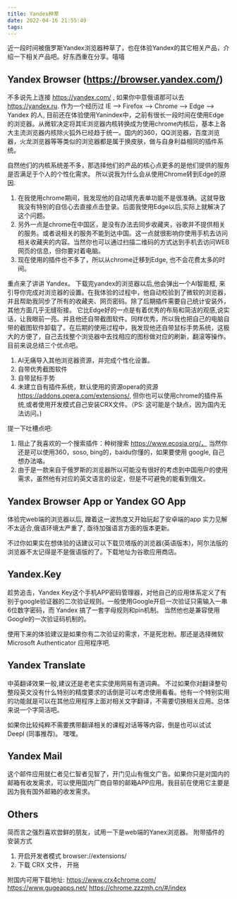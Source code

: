 ```yaml
---
title: Yandex种草
date: 2022-04-16 21:55:49
tags:
---
```

近一段时间被俄罗斯Yandex浏览器种草了，也在体验Yandex的其它相关产品，介绍一下相关产品吧。好东西重在分享。嘻嘻

## Yandex Browser (https://browser.yandex.com/)
不多说先上连接 https://yandex.com/ , 如果你中意俄语那可以去 https://yandex.ru.
作为一个经历过 IE -->  Firefox --> Chrome --> Edge --> Yandex 的人, 目前还在体验使用Yanindex中，之前有很长一段时间在使用Edge的浏览器。从微软决定将其IE浏览器内核转换成为使用chrome内核后，基本上各大主流浏览器内核除火狐外已经趋于统一。国内的360，QQ浏览器，百度浏览器，火龙浏览器等等类似的浏览器都是属于换皮肤，做与自身利益相同的插件系统。

自然他们的内核系统差不多，那选择他们的产品的核心点更多的是他们提供的服务是否满足于个人的个性化需求。
所以说我为什么会从使用Chrome转到Edge的原因.

1. 在我使用chrome期间，我发现他的自动填充表单功能不是很准确。这就导致我没有特别的自信心去直接点击登录。后面我使用Edge以后,实际上就解决了这个问题。
2. 另外一点是chrome在中国区，是没有办法去同步收藏夹，谷歌并不提供相关的服务。或者说相关的服务不能到达中国。这一点就很影响你使用手机去访问相关收藏夹的内容。当然你也可以通过扫描二维码的方式达到手机去访问WEB网页的信息，但你要对着电脑。
3. 现在使用的插件也不多了，所以从chrome迁移到Edge, 也不会花费太多的时间。

重点来了讲讲 Yandex。 
下载完yandex的浏览器以后,他会弹出一个AI智能框, 来引导你完成对浏览器的设置。在我体验的过程中，他自动校验到了微软的浏览器，并且帮助我同步了所有的收藏夹、网页密码。除了后期插件需要自己统计安装外，其他方面几乎无缝衔接。
它比Edge好的一点是有着优秀的布局和简洁的观感,说实话，让我眼前一亮。并且他还自带截图软件。同样优秀，所以我也把自己的电脑自带的截图软件卸载了。在后期的使用过程中，我发现他还自带鼠标手势系统，这极大的方便了，自己去找整个浏览器中去找相应的图标做对应的刷新，翻滚等操作。目前来说总结三个优点吧。

1. AI无痛导入其他浏览器资源，并完成个性化设置。
2. 自带优秀截图软件
3. 自带鼠标手势
4. 未建立自有插件系统，默认使用的资源opera的资源 https://addons.opera.com/extensions/, 但你也可以使用chrome的插件系统,或者使用开发模式自己安装CRX文件。（PS: 这可能是个缺点，因为国内无法访问。)

提一下吐槽点吧: 
1. 阻止了我喜欢的一个搜索插件：种树搜索 https://www.ecosia.org/， 当然你还是可以使用360，soso, bing的，baidu你懂的，如果要使用 google, 自己想办法咯。
2. 由于是一款来自于俄罗斯的浏览器所以可能没有很好的考虑到中国用户的使用需求，虽然他有对应的英文语言的设定，但是不可避免的能看到俄文。

## Yandex Browser App or Yandex GO App
体验完web端的浏览器以后, 蹭着这一波热度又开始玩起了安卓端的app 实力见解不太适合,俄语环境太严重了, 亟待加强语言方面的版本更新。

不过你如果实在想体验的话建议可以下载贝塔版的浏览器(英语版本)，阿尔法版的浏览器不太记得是不是俄语版的了。下载地址为谷歌应用商店。

## Yandex.Key
趁势追击，Yandex Key这个手机APP密码管理器，对他自己的应用体系定义了有别于google验证器的二次验证规则。一般使用Google开启一次验证只需输入一串6位数字密码，而 Yandex 搞了一套字母规则和pin机制。 当然他也是兼容使用Google的一次验证码机制的。

使用下来的体验建议是如果你有二次验证的需求，不是死忠粉。那还是选择微软 Microsoft Authenticator 应用程序吧.

## Yandex Translate
中英翻译效果一般,建议还是老老实实使用网易有道词典。 不过如果你对翻译整句整段英文没有什么特别的精度要求的话倒是可以考虑使用看看。他有一个特别实用的功能就是可以在其他应用程序上面对相关文字翻译，不需要切换相关应用。总体来说一个字简洁吧。

如果你比较纯粹不需要携带翻译相关的课程对话等等内容，倒是也可以试试 Deepl (同事推荐)。 嘿嘿。

## Yandex Mail
这个邮件应用就仁者见仁智者见智了，开门见山有俄文广告。如果你只是对国内的邮箱有收发需求，可以使用国内厂商自带的邮箱APP应用。我目前在使用它主要是因为我有国外邮箱的收发需求。

## Others
简而言之强烈喜欢尝鲜的朋友，试用一下是web端的Yanex浏览器。 附带插件的安装方式
1. 开启开发者模式 browser://extensions/
2. 下载 CRX 文件， 开拖

附国内可用下载地址:
    https://www.crx4chrome.com/
    https://www.gugeapps.net/
    https://chrome.zzzmh.cn/#/index






